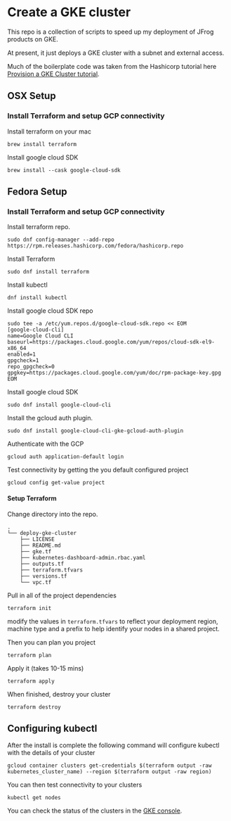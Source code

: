 # Create a GKE cluster
This repo is a collection of scripts to speed up my deployment of JFrog products on GKE.

At present, it just deploys a GKE cluster with a subnet and external access.

Much of the boilerplate code was taken from the Hashicorp tutorial here [Provision a GKE Cluster tutorial](https://developer.hashicorp.com/terraform/tutorials/kubernetes/gke).


## OSX Setup
### Install Terraform and setup GCP connectivity
Install terraform on your mac
```shell
brew install terraform
```

Install google cloud SDK
```shell
brew install --cask google-cloud-sdk
```

## Fedora Setup
### Install Terraform and setup GCP connectivity
Install terraform repo.
```shell
sudo dnf config-manager --add-repo https://rpm.releases.hashicorp.com/fedora/hashicorp.repo
```

Install Terraform
```shell
sudo dnf install terraform
```

Install kubectl
```shell
dnf install kubectl
```

Install google cloud SDK repo
```shell
sudo tee -a /etc/yum.repos.d/google-cloud-sdk.repo << EOM
[google-cloud-cli]
name=Google Cloud CLI
baseurl=https://packages.cloud.google.com/yum/repos/cloud-sdk-el9-x86_64
enabled=1
gpgcheck=1
repo_gpgcheck=0
gpgkey=https://packages.cloud.google.com/yum/doc/rpm-package-key.gpg
EOM
```

Install google cloud SDK
```shell
sudo dnf install google-cloud-cli
```

Install the gcloud auth plugin.
```shell
sudo dnf install google-cloud-cli-gke-gcloud-auth-plugin
```

Authenticate with the GCP
```shell
gcloud auth application-default login
```

Test connectivity by getting the you default configured project
```shell
gcloud config get-value project
```
#### Setup Terraform
Change directory into the repo.
```shell
.
└── deploy-gke-cluster
    ├── LICENSE
    ├── README.md
    ├── gke.tf
    ├── kubernetes-dashboard-admin.rbac.yaml
    ├── outputs.tf
    ├── terraform.tfvars
    ├── versions.tf
    └── vpc.tf
```

Pull in all of the project dependencies
```shell
terraform init
```

modify the values in ```terraform.tfvars``` to reflect your deployment region, machine type and a prefix to help identify your nodes in a shared project.  

Then you can plan you project
```shell
terraform plan
```

Apply it (takes 10-15 mins)
```shell
terraform apply
```

When finished, destroy your cluster
```shell
terraform destroy
```


## Configuring kubectl
After the install is complete the following command will configure kubectl with the details of your cluster

```shell
gcloud container clusters get-credentials $(terraform output -raw kubernetes_cluster_name) --region $(terraform output -raw region)
```

You can then test connectivity to your clusters
```shell
kubectl get nodes
```

You can check the status of the clusters in the [GKE console](https://console.cloud.google.com/kubernetes/list/overview?project=soleng-dev&supportedpurview=project). 
